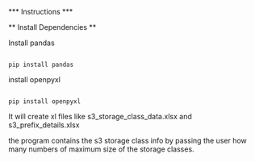 *** Instructions ***

** Install Dependencies **

Install pandas 

```

pip install pandas

```

install openpyxl

```

pip install openpyxl

```

It will create xl files like s3_storage_class_data.xlsx and s3_prefix_details.xlsx

the program contains the s3 storage class info by passing the user how many numbers of maximum size of the storage classes. 
